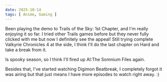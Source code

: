 ```yaml
---
date: 2025-10-14
tags: [ Anime, Gaming ]
---
```


Been playing the demo to Trails of the Sky: 1st Chapter, and I'm really enjoying it so far. I tried other Trails games before but they never fully clicked with me but now I definitely see the appeal! Still trying complete Valkyrie Chronicles 4 at the side, I think I'll do the last chapter on Hard and take a break from it. 

Is spooky season, so I think I'll fired up AI:The Somnium Files again.

Besides that, I've started watching Digimon Beatbreak, I completely forgot it was airing but that just means I have more episodes to watch right away. :)